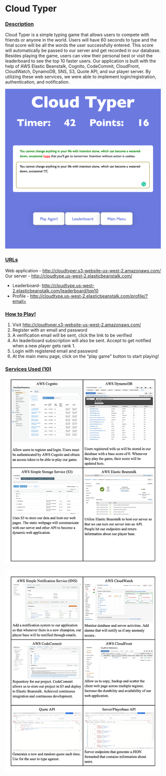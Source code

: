 # 							Cloud Typer



### <u>Description</u>

Cloud Typer is a simple typing game that allows users to compete with friends or anyone in the world. Users will have 60 seconds to type and the final score will be all the words the user successfully entered. This score will automatically be passed to our server and get recorded in our database. Besides playing the game, users can view their personal best or visit the leaderboard to see the top 10 faster users. Our application is built with the help of AWS Elastic Beanstalk, Cognito, CodeCommit, CloudFront, CloudWatch, DynamoDB, SNS, S3, Quote API, and our player server. By utilizing these web services, we were able to implement login/registration, authentication, and notification.

![](images/Picture1.png)

### <u>URLs</u>

Web application - http://cloudtyper.s3-website-us-west-2.amazonaws.com/ 
Our server - http://cloudtype.us-west-2.elasticbeanstalk.com/

- Leaderboard- http://cloudtype.us-west-2.elasticbeanstalk.com/leaderboard/top10
- Profile - http://cloudtype.us-west-2.elasticbeanstalk.com/profile/?email=

### <u>How to Play!</u>

1. Visit http://cloudtyper.s3-website-us-west-2.amazonaws.com/
2. Register with an email and password
3. A verification email will be sent, click the link to be verified
4. An leaderboard subscription will also be sent. Accept to get notified when a new player gets rank 1.
5. Login with registered email and password
6. At the main menu page, click on the “play game” button to start playing!

### <u>**Services Used (10)**</u>

![](images/Screen%20Shot%202020-03-23%20at%2021.55.56.png)

![](images/Screen%20Shot%202020-03-23%20at%2021.46.39.png)
